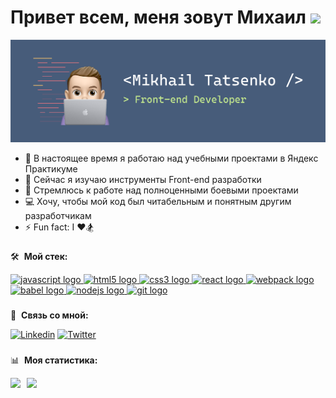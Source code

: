# Привет всем, меня зовут Михаил <picture><img src="https://media.giphy.com/media/hvRJCLFzcasrR4ia7z/giphy.gif" width="5%"></picture>

<picture><img src="https://raw.githubusercontent.com/tatsenko-m/tatsenko-m/main/gh-banner-image.png" alt="banner that says Mikhail Tatsenko - Front-end Developer"></picture>

- 🔭 В настоящее время я работаю над учебными проектами в Яндекс Практикуме
- 🌱 Сейчас я изучаю инструменты Front-end разработки
- 🎯 Стремлюсь к работе над полноценными боевыми проектами
- 💻 Хочу, чтобы мой код был читабельным и понятным другим разработчикам 
- ⚡ Fun fact: I ❤️🏂

###

🛠️ &nbsp;**Мой стек:**
<div align="left">
  <a href="https://developer.mozilla.org/en-US/docs/Web/JavaScript" target="_blank" rel="noreferrer">
    <img src="https://cdn.jsdelivr.net/gh/devicons/devicon/icons/javascript/javascript-original.svg" height="30" width="42" alt="javascript logo"  />
  </a>
  <a href="https://www.w3.org/html/" target="_blank" rel="noreferrer">
    <img src="https://cdn.jsdelivr.net/gh/devicons/devicon/icons/html5/html5-original.svg" height="30" width="42" alt="html5 logo"  />
  </a>
  <a href="https://www.w3schools.com/css/" target="_blank" rel="noreferrer">
    <img src="https://cdn.jsdelivr.net/gh/devicons/devicon/icons/css3/css3-original.svg" height="30" width="42" alt="css3 logo"  />
  </a>
  <a href="https://reactjs.org/" target="_blank" rel="noreferrer">
    <img src="https://cdn.jsdelivr.net/gh/devicons/devicon/icons/react/react-original.svg" height="30" width="42" alt="react logo"  />
  </a>
  <a href="https://webpack.js.org" target="_blank" rel="noreferrer">
    <img src="https://cdn.jsdelivr.net/gh/devicons/devicon/icons/webpack/webpack-original.svg" height="30" width="42" alt="webpack logo"  />
  </a>
  <a href="https://babeljs.io/" target="_blank" rel="noreferrer">
    <img src="https://cdn.jsdelivr.net/gh/devicons/devicon/icons/babel/babel-original.svg" height="30" width="42" alt="babel logo"  />
  </a>
  <a href="https://nodejs.org" target="_blank" rel="noreferrer">
    <img src="https://cdn.jsdelivr.net/gh/devicons/devicon/icons/nodejs/nodejs-original.svg" height="30" width="42" alt="nodejs logo"  />
  </a>
  <a href="https://git-scm.com/" target="_blank" rel="noreferrer">
    <img src="https://cdn.jsdelivr.net/gh/devicons/devicon/icons/git/git-original.svg" height="30" width="42" alt="git logo"  />
  </a>
</div>

###

🔗 &nbsp;**Связь со мной:**
<div align="left">
  <a href="https://www.linkedin.com/in/mikhail-tatsenko/"><img src="https://img.shields.io/badge/linkedin-%230077B5.svg?style=for-the-badge&logo=linkedin&logoColor=white" alt="Linkedin"></a>
  <a href="https://twitter.com/mike_tatsenko"><img src="https://img.shields.io/badge/Twitter-%231DA1F2.svg?style=for-the-badge&logo=Twitter&logoColor=white" alt="Twitter"></a>
</div>

###

📊 &nbsp;**Моя статистика:**
<div>
<a href="https://github-readme-stats-sigma-five.vercel.app/api?username=tatsenko-m&hide=contribs&show_icons=true">
  <img  align="left" height="130" style="margin-right: 10px" src="https://github-readme-stats-sigma-five.vercel.app/api?username=tatsenko-m&hide=contribs&show_icons=true" />
</a>
<a href="https://github-readme-stats-sigma-five.vercel.app/api/top-langs/?username=tatsenko-m&layout=compact">
  <img align="left" height="130" src="https://github-readme-stats-sigma-five.vercel.app/api/top-langs/?username=tatsenko-m&layout=compact" />
</a>
</div>
